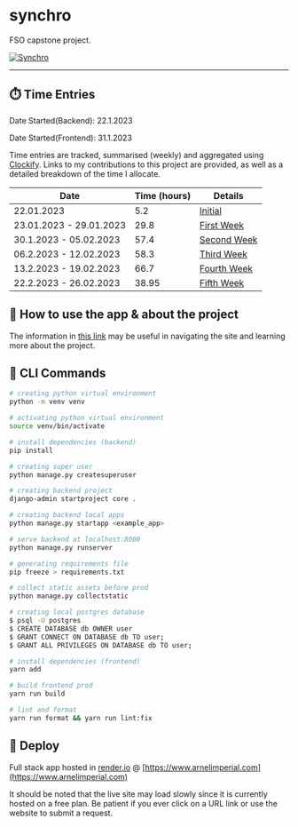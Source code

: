 # synchro

FSO capstone project.

[![Synchro](https://img.shields.io/badge/Live%20Site-https://www.arnelimperial.com-success)](https://www.arnelimperial.com)

---

## ⏱️ Time Entries

Date Started(Backend): 22.1.2023

Date Started(Frontend): 31.1.2023

Time entries are tracked, summarised (weekly) and aggregated using [Clockify](https://clockify.me). Links to my contributions to this project are provided, as well as a detailed breakdown of the time I allocate.

| Date                    | Time (hours) | Details                                                                |
| ----------------------- | ------------ | ---------------------------------------------------------------------- |
| 22.01.2023              | 5.2          | [Initial](https://app.clockify.me/shared/63e035c668c29410b9f4d693)     |
| 23.01.2023 - 29.01.2023 | 29.8         | [First Week](https://app.clockify.me/shared/63e035e435504317106a58ef)  |
| 30.1.2023 - 05.02.2023  | 57.4         | [Second Week](https://app.clockify.me/shared/63eba186f20fb758f2644190) |
| 06.2.2023 - 12.02.2023  | 58.3         | [Third Week](https://app.clockify.me/shared/63e96492f20fb758f25bf78e)  |
| 13.2.2023 - 19.02.2023  | 66.7         | [Fourth Week](https://app.clockify.me/shared/63f2d435f20fb758f276f8de) |
| 22.2.2023 - 26.02.2023  | 38.95        | [Fifth Week](https://app.clockify.me/shared/63fc065db27db3781596dc7e)  |


## 🧐 How to use the app & about the project

The information in [this link](https://wwww.arnelimperial.com/guide) may be useful in navigating the site and learning more about the project.

## 🤖 CLI Commands

```bash
# creating python virtual environment
python -m venv venv

# activating python virtual environment
source venv/bin/activate

# install dependencies (backend)
pip install

# creating super user
python manage.py createsuperuser

# creating backend project
django-admin startproject core .

# creating backend local apps
python manage.py startapp <example_app>

# serve backend at localhost:8000
python manage.py runserver

# generating requirements file
pip freeze > requirements.txt

# collect static assets before prod
python manage.py collectstatic

# creating local postgres database
$ psql -U postgres
$ CREATE DATABASE db OWNER user
$ GRANT CONNECT ON DATABASE db TO user;
$ GRANT ALL PRIVILEGES ON DATABASE db TO user;

# install dependencies (frontend)
yarn add

# build frontend prod
yarn run build

# lint and format
yarn run format && yarn run lint:fix

```

## 💫 Deploy

Full stack app hosted in [render.io](https://render.com) @ [https://www.arnelimperial.com](https://www.arnelimperial.com)

It should be noted that the live site may load slowly since it is currently hosted on a free plan. Be patient if you ever click on a URL link or use the website to submit a request.
